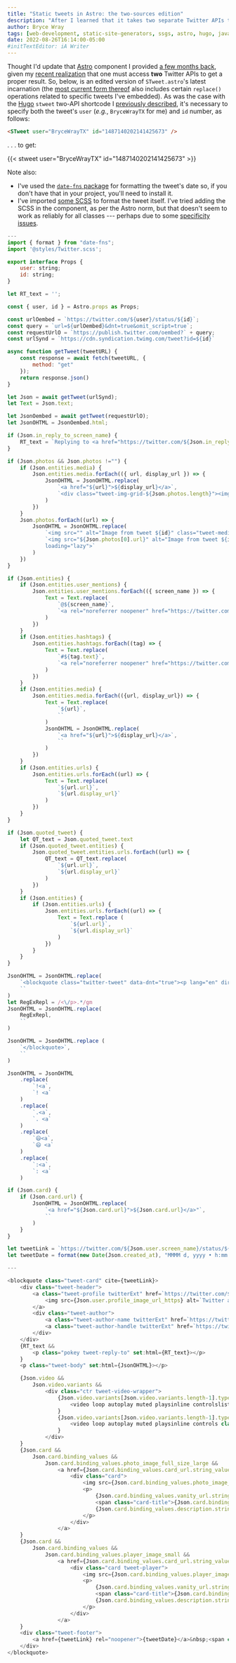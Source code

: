 ```yaml
---
title: "Static tweets in Astro: the two-sources edition"
description: "After I learned that it takes two separate Twitter APIs to produce decent static embeds of tweets, I knew that meant more code changes."
author: Bryce Wray
tags: [web-development, static-site-generators, ssgs, astro, hugo, javascript, social-media, twitter, online-privacy, css, sass-scss]
date: 2022-08-26T16:14:00-05:00
#initTextEditor: iA Writer
---
```


Thought I'd update that [Astro](https://astro.build) component I provided [a few months back](/posts/2022/04/static-tweets-astro/), given my [recent realization](/posts/2022/08/static-tweets-hugo-tale-two-sources/) that one must access **two** Twitter APIs to get a proper result. So, below, is an edited version of `STweet.astro`'s latest incarnation (the [most current form thereof](https://github.com/brycewray/astro-site/blob/main/src/components/STweet.astro) also includes certain `replace()` operations related to specific tweets I've embedded). As was the case with the [Hugo](https://gohugo.io) `stweet` two-API shortcode I [previously described](/posts/2022/08/static-tweets-hugo-tale-two-sources/), it's necessary to specify both the tweet's `user`  (*e.g.*, `BryceWrayTX` for me) and `id` number, as follows:

```md
<STweet user="BryceWrayTX" id="1487140202141425673" />
```

. . . to get:

{{< stweet user="BryceWrayTX" id="1487140202141425673" >}}

Note also:

- I've used the [`date-fns` package](https://github.com/date-fns/date-fns) for formatting the tweet's date so, if you don't have that in your project, you'll need to install it.
- I've imported [some SCSS](https://github.com/brycewray/astro-site/blob/main/src/styles/Twitter.scss) to format the tweet itself. I've tried adding the SCSS in the component, as per the Astro norm, but that doesn't seem to work as reliably for all classes --- perhaps due to some [specificity issues](https://developer.mozilla.org/en-US/docs/Web/CSS/Specificity).


```js
---
import { format } from "date-fns";
import '@styles/Twitter.scss';

export interface Props {
	user: string;
	id: string;
}

let RT_text = '';

const { user, id } = Astro.props as Props;

const urlOembed = `https://twitter.com/${user}/status/${id}`;
const query = `url=${urlOembed}&dnt=true&omit_script=true`;
const requestUrlO = `https://publish.twitter.com/oembed?` + query;
const urlSynd = `https://cdn.syndication.twimg.com/tweet?id=${id}`

async function getTweet(tweetURL) {
	const response = await fetch(tweetURL, {
		method: "get"
	});
	return response.json()
}

let Json = await getTweet(urlSynd);
let Text = Json.text;

let JsonOembed = await getTweet(requestUrlO);
let JsonOHTML = JsonOembed.html;

if (Json.in_reply_to_screen_name) {
	RT_text = `Replying to <a href="https://twitter.com/${Json.in_reply_to_screen_name}">@${Json.in_reply_to_screen_name}</a>`;
}

if (Json.photos && Json.photos !="") {
	if (Json.entities.media) {
		Json.entities.media.forEach(({ url, display_url }) => {
			JsonOHTML = JsonOHTML.replace(
				`<a href="${url}">${display_url}</a>`,
				`<div class="tweet-img-grid-${Json.photos.length}"><img src="" alt="Image from tweet ${id}" class="tweet-media-img" loading="lazy"></div>`
			)
		})
	}
	Json.photos.forEach((url) => {
		JsonOHTML = JsonOHTML.replace(
			`<img src="" alt="Image from tweet ${id}" class="tweet-media-img" loading="lazy">`,
			`<img src="${Json.photos[0].url}" alt="Image from tweet ${id}" class="tweet-media-img"
			loading="lazy">`
		)
	})
}

if (Json.entities) {
	if (Json.entities.user_mentions) {
		Json.entities.user_mentions.forEach(({ screen_name }) => {
			Text = Text.replace(
				`@${screen_name}`,
				`<a rel="noreferrer noopener" href="https://twitter.com/${screen_name}">@${screen_name}</a>`
			)
		})
	}
	if (Json.entities.hashtags) {
		Json.entities.hashtags.forEach((tag) => {
			Text = Text.replace(
				`#${tag.text}`,
				`<a rel="noreferrer noopener" href="https://twitter.com/hashtag/${tag.text}?src=hash&ref_src=twsrc">#${tag.text}</a>`
			)
		})
	}
	if (Json.entities.media) {
		Json.entities.media.forEach(({url, display_url}) => {
			Text = Text.replace(
				`${url}`,
				``
			)
			JsonOHTML = JsonOHTML.replace(
				`<a href="${url}">${display_url}</a>`,
				``
			)
		})
	}
	if (Json.entities.urls) {
		Json.entities.urls.forEach((url) => {
			Text = Text.replace(
				`${url.url}`,
				`${url.display_url}`
			)
		})
	}
}

if (Json.quoted_tweet) {
	let QT_text = Json.quoted_tweet.text
	if (Json.quoted_tweet.entities) {
		Json.quoted_tweet.entities.urls.forEach((url) => {
			QT_text = QT_text.replace(
				`${url.url}`,
				`${url.display_url}`
			)
		})
	}
	if (Json.entities) {
		if (Json.entities.urls) {
			Json.entities.urls.forEach((url) => {
				Text = Text.replace (
					`${url.url}`,
					`${url.display_url}`
				)
			})
		}
	}
}

JsonOHTML = JsonOHTML.replace(
	`<blockquote class="twitter-tweet" data-dnt="true"><p lang="en" dir="ltr">`,
	``
)
let RegExRepl = /<\/p>.*/gm
JsonOHTML = JsonOHTML.replace(
	RegExRepl,
	``
)

JsonOHTML = JsonOHTML.replace (
	`</blockquote>`,
	``
)

JsonOHTML = JsonOHTML
	.replace(
		`!<a`,
		`! <a`
	)
	.replace(
		`.<a`,
		`. <a`
	)
	.replace(
		`😄<a`,
		`😄 <a`
	)
	.replace(
		`:<a`,
		`: <a`
	)

if (Json.card) {
	if (Json.card.url) {
		JsonOHTML = JsonOHTML.replace(
			`<a href="${Json.card.url}">${Json.card.url}</a>"`,
			``
		)
	}
}

let tweetLink = `https://twitter.com/${Json.user.screen_name}/status/${id}`;
let tweetDate = format(new Date(Json.created_at), "MMMM d, yyyy • h:mm aa")

---

<blockquote class="tweet-card" cite={tweetLink}>
	<div class="tweet-header">
		<a class="tweet-profile twitterExt" href=`https://twitter.com/${Json.user.screen_name}` rel="noopener">
			<img src={Json.user.profile_image_url_https} alt=`Twitter avatar for ${Json.user.screen_name}` loading="lazy" />
		</a>
		<div class="tweet-author">
			<a class="tweet-author-name twitterExt" href=`https://twitter.com/${Json.user.screen_name}` rel="noopener">{Json.user.name}</a>
			<a class="tweet-author-handle twitterExt" href=`https://twitter.com/${Json.user.screen_name}` rel="noopener">@{Json.user.screen_name}</a>
		</div>
	</div>
	{RT_text &&
		<p class="pokey tweet-reply-to" set:html={RT_text}></p>
	}
	<p class="tweet-body" set:html={JsonOHTML}></p>

	{Json.video &&
		Json.video.variants &&
			<div class="ctr tweet-video-wrapper">
				{Json.video.variants[Json.video.variants.length-1].type == "video/gif" &&
					<video loop autoplay muted playsinline controlslist="nofullscreen" class="ctr tweet-media-img"><source src={Json.video.variants[Json.video.variants.length-1].src} type={Json.video.variants[Json.video.variants.length-1].type}><p class="legal ctr">(Your browser doesn&rsquo;t support the <code>video</code> tag.)</p></video>
				}
				{Json.video.variants[Json.video.variants.length-1].type == "video/mp4" &&
					<video loop autoplay muted playsinline controls class="ctr tweet-media-img"><source src={Json.video.variants[Json.video.variants.length-1].src} type={Json.video.variants[Json.video.variants.length-1].type}><p class="legal ctr">(Your browser doesn&rsquo;t support the <code>video</code> tag.)</p></video>
				}
			</div>
	}
	{Json.card &&
		Json.card.binding_values &&
			Json.card.binding_values.photo_image_full_size_large &&
				<a href={Json.card.binding_values.card_url.string_value} rel="noopener">
					<div class="card">
						<img src={Json.card.binding_values.photo_image_full_size_large.image_value.url} alt={Json.card.binding_values.photo_image_full_size_large.image_value.alt} loading="lazy" class="tweet-card-img">
						<p>
							{Json.card.binding_values.vanity_url.string_value}<br />
							<span class="card-title">{Json.card.binding_values.title.string_value}</span><br />
							{Json.card.binding_values.description.string_value}
						</p>
					</div>
				</a>
	}
	{Json.card &&
		Json.card.binding_values &&
			Json.card.binding_values.player_image_small &&
				<a href={Json.card.binding_values.card_url.string_value} rel="noopener">
					<div class="card tweet-player">
						<img src={Json.card.binding_values.player_image_small.image_value.url} alt={Json.card.binding_values.title.string_value} loading="lazy">
						<p>
							{Json.card.binding_values.vanity_url.string_value}<br />
							<span class="card-title">{Json.card.binding_values.title.string_value}</span><br />
							{Json.card.binding_values.description.string_value}
						</p>
					</div>
				</a>
	}
	<div class="tweet-footer">
		<a href={tweetLink} rel="noopener">{tweetDate}</a>&nbsp;<span class="legal">(UTC)</span>
	</div>
</blockquote>
```
